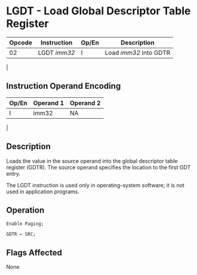 # LGDT - Load Global Descriptor Table Register

| Opcode | Instruction | Op/En | Description |
|-|-|-|-|
| 02 | LGDT *imm32* | I | Load *imm32* into GDTR |
|

## Instruction Operand Encoding

| Op/En | Operand 1 | Operand 2 |
|-|-|-|
| I | imm32 | NA |
|

## Description

Loads the value in the source operand into the global descriptor table register (GDTR). The source operand specifies the location to the first   GDT entry.

The LGDT instruction is used only in operating-system software; it is not used in application programs.

## Operation

```microcode
Enable Paging;

GDTR ← SRC;
```

## Flags Affected

None
